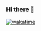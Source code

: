 ### Hi there 👋
[![wakatime](https://wakatime.com/badge/user/e53c371a-5abe-4b13-8921-a67bdebfb624.svg)](https://wakatime.com/@e53c371a-5abe-4b13-8921-a67bdebfb624)

<!--
**Voyager101pw/Voyager101pw** is a ✨ _special_ ✨ repository because its `README.md` (this file) appears on your GitHub profile.

Here are some ideas to get you started:

- 🔭 I’m currently working on ...
- 🌱 I’m currently learning ...
- 👯 I’m looking to collaborate on ...
- 🤔 I’m looking for help with ...
- 💬 Ask me about ...
- 📫 How to reach me: ...
- 😄 Pronouns: ...
- ⚡ Fun fact: ...
-->
